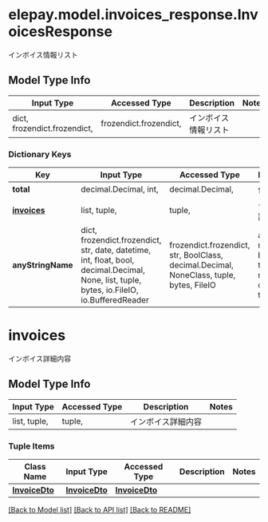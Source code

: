 # elepay.model.invoices_response.InvoicesResponse

インボイス情報リスト

## Model Type Info
Input Type | Accessed Type | Description | Notes
------------ | ------------- | ------------- | -------------
dict, frozendict.frozendict,  | frozendict.frozendict,  | インボイス情報リスト | 

### Dictionary Keys
Key | Input Type | Accessed Type | Description | Notes
------------ | ------------- | ------------- | ------------- | -------------
**total** | decimal.Decimal, int,  | decimal.Decimal,  | 件数 | [optional] 
**[invoices](#invoices)** | list, tuple,  | tuple,  | インボイス詳細内容 | [optional] 
**anyStringName** | dict, frozendict.frozendict, str, date, datetime, int, float, bool, decimal.Decimal, None, list, tuple, bytes, io.FileIO, io.BufferedReader | frozendict.frozendict, str, BoolClass, decimal.Decimal, NoneClass, tuple, bytes, FileIO | any string name can be used but the value must be the correct type | [optional]

# invoices

インボイス詳細内容

## Model Type Info
Input Type | Accessed Type | Description | Notes
------------ | ------------- | ------------- | -------------
list, tuple,  | tuple,  | インボイス詳細内容 | 

### Tuple Items
Class Name | Input Type | Accessed Type | Description | Notes
------------- | ------------- | ------------- | ------------- | -------------
[**InvoiceDto**](InvoiceDto.md) | [**InvoiceDto**](InvoiceDto.md) | [**InvoiceDto**](InvoiceDto.md) |  | 

[[Back to Model list]](../../README.md#documentation-for-models) [[Back to API list]](../../README.md#documentation-for-api-endpoints) [[Back to README]](../../README.md)

